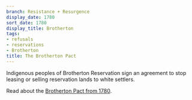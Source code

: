 ```yaml
---
branch: Resistance + Resurgence
display_date: 1780
sort_date: 1780
display_title: Brotherton
tags:
- refusals
- reservations
- Brotherton
title: The Brotherton Pact
---
```


Indigenous peoples of Brotherton Reservation sign an agreement to stop leasing or selling reservation lands to white settlers.

Read about the [Brotherton Pact from 1780](https://www.gilderlehrman.org/history-resources/spotlight-primary-source/brotherton-indians-new-jersey-1780).
